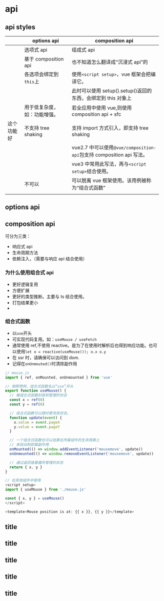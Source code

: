 # api

## api styles

|            | options api                  | composition api                                                      |
| ---------- | ---------------------------- | -------------------------------------------------------------------- |
|            | 选项式 api                   | 组成式 api                                                           |
|            | 基于 composition api         | 也不知道怎么翻译成“沉浸式 api”的                                     |
|            | 各选项会绑定到`this`上       | 使用`<script setup>`，vue 框架会把编译它。                           |
|            |                              | 此时可以使用 setup().setup()返回的东西，会绑定到 this 对象上         |
|            | 用于低复杂度，如：功能增强。 | 若全应用中使用 vue,则使用 composition api + sfc                      |
| 这个功能好 | 不支持 tree shaking          | 支持 import 方式引入，即支持 tree shaking                            |
|            |                              | vue2.7 中可以使用`@vue/composition-api`包支持 composition api 写法。 |
|            |                              | vue3 中常用此写法，再与`<script setup>`结合使用。                    |
|            | 不可以                       | 可以脱离 vue 框架使用。该用例被称为“组合式函数”                      |
|            |                              |                                                                      |

## options api

## composition api

可分为三类：

- 响应式 api
- 生命周期方法
- 依赖注入，（需要与响应 api 结合使用）

### 为什么使用组合式 api

- 更好逻辑复用
- 方便扩展
- 更好的类型推断。主要与 ts 结合使用。
- 打包结果更小
-

### 组合式函数

- 以`use`开头
- 可实现代码复用。如：`useMouse / useFetch`
- 通常使用 ref,不使用 reactive。是为了在使用时解析后也得到响应功能。也可以使用`let o = reactive(useMouse()); o.x o.y`
- 在 ssr 时，请确保可以访问到 dom.
- 记得在`onUnmouted()`时清除副作用

```js
// mouse.js
import { ref, onMounted, onUnmounted } from 'vue'

// 按照惯例，组合式函数名以“use”开头
export function useMouse() {
  // 被组合式函数封装和管理的状态
  const x = ref(0)
  const y = ref(0)

  // 组合式函数可以随时更改其状态。
  function update(event) {
    x.value = event.pageX
    y.value = event.pageY
  }

  // 一个组合式函数也可以挂靠在所属组件的生命周期上
  // 来启动和卸载副作用
  onMounted(() => window.addEventListener('mousemove', update))
  onUnmounted(() => window.removeEventListener('mousemove', update))

  // 通过返回值暴露所管理的状态
  return { x, y }
}

// 在其他组件中使用
<script setup>
import { useMouse } from './mouse.js'

const { x, y } = useMouse()
</script>

<template>Mouse position is at: {{ x }}, {{ y }}</template>
```

## title

## title

## title

## title

## title
